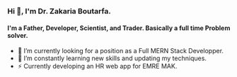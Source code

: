 ### Hi 👋, I'm Dr. Zakaria Boutarfa. 
#### I'm a Father, Developer, Scientist, and Trader. Basically a full time Problem solver.
- 🔭 I’m currently looking for a position as a Full MERN Stack Developper.
- 🌱 I’m constantly learning new skills and updating my techniques.
- ⚡ Currently developing an HR web app for EMRE MAK.
<!--
**zakivic/zakivic** is a ✨ _special_ ✨ repository because its `README.md` (this file) appears on your GitHub profile.

Here are some ideas to get you started:

- 🔭 I’m currently working on ...
- 🌱 I’m currently learning ...
- 👯 I’m looking to collaborate on ...
- 🤔 I’m looking for help with ...
- 💬 Ask me about ...
- 📫 How to reach me: ...
- 😄 Pronouns: ...
- ⚡ Fun fact: ...
-->

